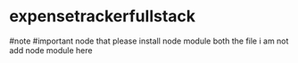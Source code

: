 # expensetrackerfullstack
#note 
 #important node that please install node module both the file i am not add node module here
